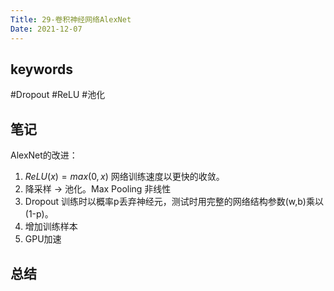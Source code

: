 ```yaml
---
Title: 29-卷积神经网络AlexNet
Date: 2021-12-07
---
```


## keywords
#Dropout #ReLU #池化 
## 笔记

AlexNet的改进：

1. $ReLU(x)=max(0,x)$ 网络训练速度以更快的收敛。
2. 降采样 -> 池化。Max Pooling 非线性
3. Dropout 训练时以概率p丢弃神经元，测试时用完整的网络结构参数(w,b)乘以(1-p)。
4. 增加训练样本
5. GPU加速



## 总结


